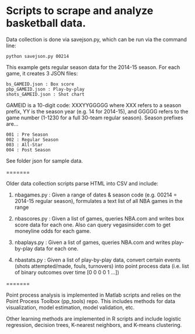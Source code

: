 # Scripts to scrape and analyze basketball data.


Data collection is done via savejson.py, which can be run via the command line:
  
    python savejson.py 00214
  

This example gets regular season data for the 2014-15 season. For each game, it creates 3 JSON files:

    bs_GAMEID.json : Box score
    pbp_GAMEID.json : Play-by-play
    shots_GAMEID.json : Shot chart
  

GAMEID is a 10-digit code: XXXYYGGGGG where XXX refers to a season prefix, YY is the season year (e.g. 14 for 2014-15), and GGGGG refers to the game number (1-1230 for a full 30-team regular season). Season prefixes are...

    001 : Pre Season
    002 : Regular Season
    003 : All-Star
    004 : Post Season


See folder json for sample data.

=======

Older data collection scripts parse HTML into CSV and include:

1. nbagames.py : Given a range of dates & season code (e.g. 00214 = 2014-15 regular season), formulates a text list of all NBA games in the range

2. nbascores.py : Given a list of games, queries NBA.com and writes box score data for each one. Also can query vegasinsider.com to get moneyline odds for each game.

3. nbaplays.py : Given a list of games, queries NBA.com and writes play-by-play data for each one.

4. nbastats.py : Given a list of play-by-play data, convert certain events (shots attempted/made, fouls, turnovers) into point process data (i.e. list of binary outcomes over time [0 0 0 0 1 ...])

=======

Point process analysis is implemented in Matlab scripts and relies on the Point Process Toolbox (pp_tools) repo. This includes methods for data visualization, model estimation, model validation, etc.

Other learning methods are implemented in R scripts and include logistic regression, decision trees, K-nearest neighbors, and K-means clustering.
